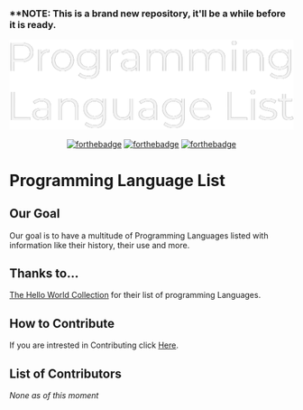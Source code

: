 ### ****NOTE:** This is a brand new repository, it'll be a while before it is ready.

<div align="center">
<img src="Resources/PLL-banner.png" alt="Programming Language List Banner">
  
  [![forthebadge](https://forthebadge.com/images/badges/made-with-markdown.svg)](https://forthebadge.com)
  [![forthebadge](https://forthebadge.com/images/badges/built-with-love.svg)](https://forthebadge.com)
  [![forthebadge](https://forthebadge.com/images/badges/contains-17-coffee-cups.svg)](https://forthebadge.com)
  </div>
  
# Programming Language List


## Our Goal
Our goal is to have a multitude of Programming Languages listed with information like their history, their use and more.

## Thanks to...
[The Hello World Collection](http://helloworldcollection.de/) for their list of programming Languages.

## How to Contribute
If you are intrested in Contributing click [Here](https://github.com/Maniacxxx/programming-language-list/blob/main/Contribute.md).

## List of Contributors
*None as of this moment*
